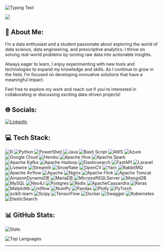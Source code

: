![Typing Text](https://readme-typing-svg.demolab.com?font=Fira+Code&weight=500&size=30&duration=4000&pause=1000&color=F7A8B8&center=true&vCenter=true&width=435&lines=Hello%2C+I'm+Ronald+Kanyepi%2C+Data+Enthusiast%2C+Student%2C+and+Aspiring+Data+Scientist.)


[![](https://visitcount.itsvg.in/api?id=ronaldkanyepi&icon=0&color=0)](https://visitcount.itsvg.in)



## 💫 About Me:
I’m a data enthusiast and a student passionate about exploring the world of data science, data engineering, and prescriptive analytics. I thrive on solving real-world problems by turning raw data into actionable insights.

Always eager to learn, I enjoy experimenting with new tools and technologies to expand my knowledge and skills. As I continue to grow in the field, I’m focused on developing innovative solutions that have a meaningful impact.

Feel free to explore my work and reach out if you're interested in collaborating or discussing exciting data-driven projects!


## 🌐 Socials:
[![LinkedIn](https://img.shields.io/badge/LinkedIn-%230077B5.svg?logo=linkedin&logoColor=white)](https://linkedin.com/in/https://www.linkedin.com/in/ronald-nyasha-kanyepi/)  


## 💻 Tech Stack:
![R](https://img.shields.io/badge/r-%23276DC3.svg?style=for-the-badge&logo=r&logoColor=white) ![Python](https://img.shields.io/badge/python-3670A0?style=for-the-badge&logo=python&logoColor=ffdd54) ![PowerShell](https://img.shields.io/badge/PowerShell-%235391FE.svg?style=for-the-badge&logo=powershell&logoColor=white) ![Java](https://img.shields.io/badge/java-%23ED8B00.svg?style=for-the-badge&logo=openjdk&logoColor=white) ![Bash Script](https://img.shields.io/badge/bash_script-%23121011.svg?style=for-the-badge&logo=gnu-bash&logoColor=white) ![AWS](https://img.shields.io/badge/AWS-%23FF9900.svg?style=for-the-badge&logo=amazon-aws&logoColor=white) ![Azure](https://img.shields.io/badge/azure-%230072C6.svg?style=for-the-badge&logo=microsoftazure&logoColor=white) ![Google Cloud](https://img.shields.io/badge/GoogleCloud-%234285F4.svg?style=for-the-badge&logo=google-cloud&logoColor=white) ![Heroku](https://img.shields.io/badge/heroku-%23430098.svg?style=for-the-badge&logo=heroku&logoColor=white) ![Apache Hive](https://img.shields.io/badge/Apache%20Hive-FDEE21?style=for-the-badge&logo=apachehive&logoColor=black) ![Apache Spark](https://img.shields.io/badge/Apache%20Spark-FDEE21?style=for-the-badge&logo=apachespark&logoColor=black) ![Apache Kafka](https://img.shields.io/badge/Apache%20Kafka-000?style=for-the-badge&logo=apachekafka) ![Apache Hadoop](https://img.shields.io/badge/Apache%20Hadoop-66CCFF?style=for-the-badge&logo=apachehadoop&logoColor=black) ![Elasticsearch](https://img.shields.io/badge/elasticsearch-%230377CC.svg?style=for-the-badge&logo=elasticsearch&logoColor=white) ![FastAPI](https://img.shields.io/badge/FastAPI-005571?style=for-the-badge&logo=fastapi) ![Laravel](https://img.shields.io/badge/laravel-%23FF2D20.svg?style=for-the-badge&logo=laravel&logoColor=white) ![Livewire](https://img.shields.io/badge/livewire-%234e56a6.svg?style=for-the-badge&logo=livewire&logoColor=white) ![Streamlit](https://img.shields.io/badge/Streamlit-%23FE4B4B.svg?style=for-the-badge&logo=streamlit&logoColor=white) ![Snowflake](https://img.shields.io/badge/snowflake-%2329B5E8.svg?style=for-the-badge&logo=snowflake&logoColor=white) ![OpenCV](https://img.shields.io/badge/opencv-%23white.svg?style=for-the-badge&logo=opencv&logoColor=white) ![Yarn](https://img.shields.io/badge/yarn-%232C8EBB.svg?style=for-the-badge&logo=yarn&logoColor=white) ![RabbitMQ](https://img.shields.io/badge/rabbitmq-FF6600?style=for-the-badge&logo=rabbitmq&logoColor=white) ![Apache Airflow](https://img.shields.io/badge/Apache%20Airflow-017CEE?style=for-the-badge&logo=Apache%20Airflow&logoColor=white) ![Apache](https://img.shields.io/badge/apache-%23D42029.svg?style=for-the-badge&logo=apache&logoColor=white) ![Nginx](https://img.shields.io/badge/nginx-%23009639.svg?style=for-the-badge&logo=nginx&logoColor=white) ![Apache Flink](https://img.shields.io/badge/Apache%20Flink-E6526F?style=for-the-badge&logo=Apache%20Flink&logoColor=white) ![Apache Tomcat](https://img.shields.io/badge/apache%20tomcat-%23F8DC75.svg?style=for-the-badge&logo=apache-tomcat&logoColor=black) ![AmazonDynamoDB](https://img.shields.io/badge/Amazon%20DynamoDB-4053D6?style=for-the-badge&logo=Amazon%20DynamoDB&logoColor=white) ![MariaDB](https://img.shields.io/badge/MariaDB-003545?style=for-the-badge&logo=mariadb&logoColor=white) ![MicrosoftSQLServer](https://img.shields.io/badge/Microsoft%20SQL%20Server-CC2927?style=for-the-badge&logo=microsoft%20sql%20server&logoColor=white) ![MongoDB](https://img.shields.io/badge/MongoDB-%234ea94b.svg?style=for-the-badge&logo=mongodb&logoColor=white) ![MySQL](https://img.shields.io/badge/mysql-4479A1.svg?style=for-the-badge&logo=mysql&logoColor=white) ![Neo4J](https://img.shields.io/badge/Neo4j-008CC1?style=for-the-badge&logo=neo4j&logoColor=white) ![Postgres](https://img.shields.io/badge/postgres-%23316192.svg?style=for-the-badge&logo=postgresql&logoColor=white) ![Redis](https://img.shields.io/badge/redis-%23DD0031.svg?style=for-the-badge&logo=redis&logoColor=white) ![ApacheCassandra](https://img.shields.io/badge/cassandra-%231287B1.svg?style=for-the-badge&logo=apache-cassandra&logoColor=white) ![Keras](https://img.shields.io/badge/Keras-%23D00000.svg?style=for-the-badge&logo=Keras&logoColor=white) ![Matplotlib](https://img.shields.io/badge/Matplotlib-%23ffffff.svg?style=for-the-badge&logo=Matplotlib&logoColor=black) ![mlflow](https://img.shields.io/badge/mlflow-%23d9ead3.svg?style=for-the-badge&logo=numpy&logoColor=blue) ![NumPy](https://img.shields.io/badge/numpy-%23013243.svg?style=for-the-badge&logo=numpy&logoColor=white) ![Pandas](https://img.shields.io/badge/pandas-%23150458.svg?style=for-the-badge&logo=pandas&logoColor=white) ![Plotly](https://img.shields.io/badge/Plotly-%233F4F75.svg?style=for-the-badge&logo=plotly&logoColor=white) ![PyTorch](https://img.shields.io/badge/PyTorch-%23EE4C2C.svg?style=for-the-badge&logo=PyTorch&logoColor=white) ![scikit-learn](https://img.shields.io/badge/scikit--learn-%23F7931E.svg?style=for-the-badge&logo=scikit-learn&logoColor=white) ![Scipy](https://img.shields.io/badge/SciPy-%230C55A5.svg?style=for-the-badge&logo=scipy&logoColor=%white) ![TensorFlow](https://img.shields.io/badge/TensorFlow-%23FF6F00.svg?style=for-the-badge&logo=TensorFlow&logoColor=white) ![Docker](https://img.shields.io/badge/docker-%230db7ed.svg?style=for-the-badge&logo=docker&logoColor=white) ![Swagger](https://img.shields.io/badge/-Swagger-%23Clojure?style=for-the-badge&logo=swagger&logoColor=white) ![Kubernetes](https://img.shields.io/badge/kubernetes-%23326ce5.svg?style=for-the-badge&logo=kubernetes&logoColor=white) ![ElasticSearch](https://img.shields.io/badge/-ElasticSearch-005571?style=for-the-badge&logo=elasticsearch)

## 📊 GitHub Stats:
<p>
  <img src="https://github-readme-stats.vercel.app/api?username=ronaldkanyepi&theme=dark&hide_border=false&include_all_commits=false&count_private=false" alt="Stats" />
</p>

<p>
      <img src="https://github-readme-stats.vercel.app/api/top-langs/?username=ronaldkanyepi&theme=dark&hide_border=false&include_all_commits=false&count_private=false&layout=compact" alt="Top Languages" />
</p>


---


<!-- Proudly created with GPRM ( https://gprm.itsvg.in ) -->





